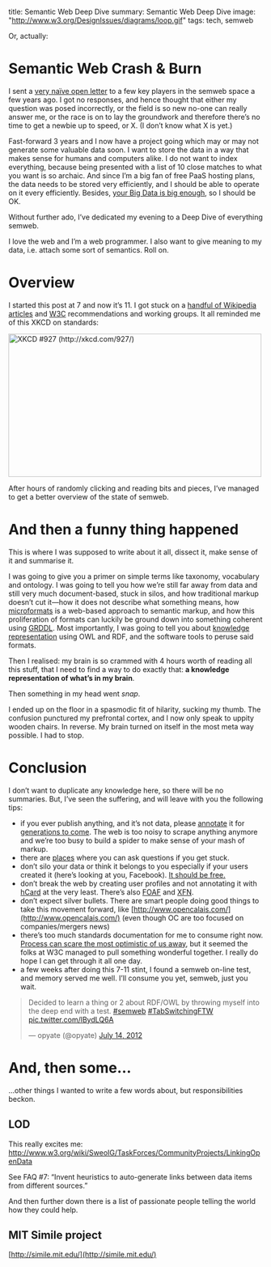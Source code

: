 title: Semantic Web Deep Dive
summary: Semantic Web Deep Dive
image: "http://www.w3.org/DesignIssues/diagrams/loop.gif"
tags: tech, semweb

Or, actually:

# Semantic Web Crash & Burn

I sent a [very naïve open letter](/2009/07/10/semantic-web.html) to a few key players in the semweb space a few years ago. I got no responses, and hence thought that either my question was posed incorrectly, or the field is so new no-one can really answer me, or the race is on to lay the groundwork and therefore there’s no time to get a newbie up to speed, or X. (I don’t know what X is yet.)

Fast-forward 3 years and I now have a project going which may or may not generate some valuable data soon. I want to store the data in a way that makes sense for humans and computers alike. I do not want to index everything, because being presented with a list of 10 close matches to what you want is so archaic. And since I’m a big fan of free PaaS hosting plans, the data needs to be stored very efficiently, and I should be able to operate on it every efficiently. Besides, [your Big Data is big enough](http://www.information-management.com/blogs/big-data-size-mass-velocity-10022886-1.html), so I should be OK.

Without further ado, I’ve dedicated my evening to a Deep Dive of everything semweb.

I love the web and I’m a web programmer. I also want to give meaning to my data, i.e. attach some sort of semantics. Roll on.

# Overview

I started this post at 7 and now it’s 11. I got stuck on a [handful of Wikipedia articles](http://en.wikipedia.org/wiki/Linked_data) and [W3C](http://www.w3.org/2001/sw/) recommendations and working groups. It all reminded me of this XKCD on standards:

<a href="http://xkcd.com/927/"><img alt="XKCD #927 (http://xkcd.com/927/)" src="http://imgs.xkcd.com/comics/standards.png" width="500" height="283"></a>

After hours of randomly clicking and reading bits and pieces, I’ve managed to get a better overview of the state of semweb.

# And then a funny thing happened

This is where I was supposed to write about it all, dissect it, make sense of it and summarise it.

I was going to give you a primer on simple terms like taxonomy, vocabulary and ontology. I was going to tell you how we’re still far away from data and still very much document-based, stuck in silos, and how traditional markup doesn’t cut it—how it does not describe what something means, how [microformats](http://en.wikipedia.org/wiki/Microformat) is a web-based approach to semantic markup, and how this proliferation of formats can luckily be ground down into something coherent using [GRDDL](http://en.wikipedia.org/wiki/GRDDL). Most importantly, I was going to tell you about [knowledge representation](http://en.wikipedia.org/wiki/Knowledge_representation_and_reasoning) using OWL and RDF, and the software tools to peruse said formats.

Then I realised: my brain is so crammed with 4 hours worth of reading all this stuff, that I need to find a way to do exactly that: **a knowledge representation of what’s in my brain**.

Then something in my head went *snap*.

I ended up on the floor in a spasmodic fit of hilarity, sucking my thumb. The confusion punctured my prefrontal cortex, and I now only speak to uppity wooden chairs. In reverse. My brain turned on itself in the most meta way possible. I had to stop.

# Conclusion

I don’t want to duplicate any knowledge here, so there will be no summaries. But, I’ve seen the suffering, and will leave with you the following tips:

* if you ever publish anything, and it’s not data, please [annotate](http://en.wikipedia.org/wiki/Embedded_RDF) it for [generations to come](http://en.wikipedia.org/wiki/Artificial_intelligence). The web is too noisy to scrape anything anymore and we’re too busy to build a spider to make sense of your mash of markup.
* there are [places](http://answers.semanticweb.com/) where you can ask questions if you get stuck.
* don’t silo your data or think it belongs to you especially if your users created it (here’s looking at you, Facebook). [It should be free.](http://vibrantdata.org/)
* don’t break the web by creating user profiles and not annotating it with [hCard](http://microformats.org/wiki/hcard) at the very least. There’s also [FOAF](http://www.foaf-project.org/) and [XFN](http://en.wikipedia.org/wiki/XHTML_Friends_Network).
* don’t expect silver bullets. There are smart people doing good things to take this movement forward, like [http://www.opencalais.com/](http://www.opencalais.com/) (even though OC are too focused on companies/mergers news)
* there’s too much standards documentation for me to consume right now. [Process can scare the most optimistic of us away](http://hueniverse.com/2012/07/oauth-2-0-and-the-road-to-hell/), but it seemed the folks at W3C managed to pull something wonderful together. I really do hope I can get through it all one day.
* a few weeks after doing this 7-11 stint, I found a semweb on-line test, and memory served me well. I’ll consume you yet, semweb, just you wait.

<blockquote class="twitter-tweet"><p>Decided to learn a thing or 2 about RDF/OWL by throwing myself into the deep end with a test. <a href="https://twitter.com/search?q=%23semweb&amp;src=hash">#semweb</a> <a href="https://twitter.com/search?q=%23TabSwitchingFTW&amp;src=hash">#TabSwitchingFTW</a> <a href="http://t.co/lBydLQ6A">pic.twitter.com/lBydLQ6A</a></p>&mdash; opyate (@opyate) <a href="https://twitter.com/opyate/statuses/224227281810358273">July 14, 2012</a></blockquote>
<script async src="//platform.twitter.com/widgets.js" charset="utf-8"></script>

# And, then some…

…other things I wanted to write a few words about, but responsibilities beckon.

## LOD

This really excites me: http://www.w3.org/wiki/SweoIG/TaskForces/CommunityProjects/LinkingOpenData

See FAQ #7: “Invent heuristics to auto-generate links between data items from different sources.”

And then further down there is a list of passionate people telling the world how they could help.

## MIT Simile project

[http://simile.mit.edu/](http://simile.mit.edu/)
